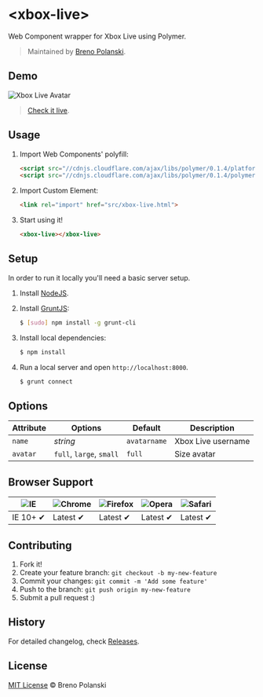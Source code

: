 # &lt;xbox-live&gt;

Web Component wrapper for Xbox Live using Polymer.

> Maintained by [Breno Polanski](https://github.com/brenopolanski).

## Demo

![Xbox Live Avatar](http://avatar.xboxlive.com/avatar/Breno%20Polanski/avatar-body.png)

> [Check it live](http://brenopolanski.github.io/xbox-live/).

## Usage

1. Import Web Components' polyfill:

    ```html
    <script src="//cdnjs.cloudflare.com/ajax/libs/polymer/0.1.4/platform.js"></script>
    <script src="//cdnjs.cloudflare.com/ajax/libs/polymer/0.1.4/polymer.js"></script>
    ```

2. Import Custom Element:

    ```html
    <link rel="import" href="src/xbox-live.html">
    ```

3. Start using it!

    ```html
    <xbox-live></xbox-live>
    ```

## Setup

In order to run it locally you'll need a basic server setup.

1. Install [NodeJS](http://nodejs.org/download/).
2. Install [GruntJS](http://gruntjs.com/):

    ```sh
    $ [sudo] npm install -g grunt-cli
    ```

3. Install local dependencies:

    ```sh
    $ npm install
    ```

4. Run a local server and open `http://localhost:8000`.

    ```sh
    $ grunt connect
    ```

## Options

Attribute  | Options                   | Default             | Description
---        | ---                       | ---                 | ---
`name`     | *string*                  | `avatarname`        | Xbox Live username
`avatar`   | `full`, `large`, `small`  | `full`              | Size avatar

## Browser Support

![IE](https://raw.github.com/alrra/browser-logos/master/internet-explorer/internet-explorer_48x48.png) | ![Chrome](https://raw.github.com/alrra/browser-logos/master/chrome/chrome_48x48.png) | ![Firefox](https://raw.github.com/alrra/browser-logos/master/firefox/firefox_48x48.png) | ![Opera](https://raw.github.com/alrra/browser-logos/master/opera/opera_48x48.png) | ![Safari](https://raw.github.com/alrra/browser-logos/master/safari/safari_48x48.png)
--- | --- | --- | --- | --- |
IE 10+ ✔ | Latest ✔ | Latest ✔ | Latest ✔ | Latest ✔ |

## Contributing

1. Fork it!
2. Create your feature branch: `git checkout -b my-new-feature`
3. Commit your changes: `git commit -m 'Add some feature'`
4. Push to the branch: `git push origin my-new-feature`
5. Submit a pull request :)

## History

For detailed changelog, check [Releases](https://github.com/brenopolanski/xbox-live/releases).

## License

[MIT License](http://brenopolanski.mit-license.org/) © Breno Polanski

